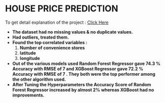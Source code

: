 # HOUSE PRICE PREDICTION
To get detail explanation of the project : [Click Here](https://github.com/subratamondal1/House-Price-Prediction/blob/main/House%20Price%20Prediction.ipynb)
</br>
* **The dataset had no missing values & no duplicate values.**
* **Had outliers, treated them.**
* **Found the top correlated variables :**
    1. **Number of convenience stores**
    2. **latitude**
    3. **longitude**
* **Out of the various models used Random Forest Regressor gave 74.3 % Accuracy with RMSE of 7 and XGBoost Regressor gave 72.2 % Accuracy with RMSE of 7 . They both were the top performer among the other algorithm used.**
* **After Tuning the Hyperparameters the Accuracy Score of Random Forest Regressor increased by almost 2% whereas XGBoost had no improvements.**
